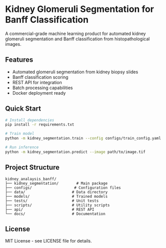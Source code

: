 # Kidney Glomeruli Segmentation for Banff Classification

A commercial-grade machine learning product for automated kidney glomeruli segmentation and Banff classification from histopathological images.

## Features

- Automated glomeruli segmentation from kidney biopsy slides
- Banff classification scoring
- REST API for integration
- Batch processing capabilities
- Docker deployment ready

## Quick Start

```bash
# Install dependencies
pip install -r requirements.txt

# Train model
python -m kidney_segmentation.train --config configs/train_config.yaml

# Run inference
python -m kidney_segmentation.predict --image path/to/image.tif
```

## Project Structure

```
kidney_analaysis_banff/
├── kidney_segmentation/        # Main package
├── configs/                   # Configuration files
├── data/                     # Data directory
├── models/                   # Trained models
├── tests/                    # Unit tests
├── scripts/                  # Utility scripts
├── api/                      # REST API
└── docs/                     # Documentation
```

## License

MIT License - see LICENSE file for details.